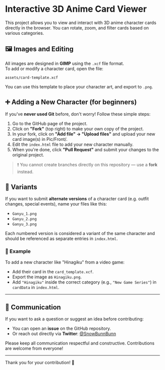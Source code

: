 
# Interactive 3D Anime Card Viewer

This project allows you to view and interact with 3D anime character cards directly in the browser. You can rotate, zoom, and filter cards based on various categories.

## 🖼️ Images and Editing

All images are designed in **GIMP** using the `.xcf` file format.  
To add or modify a character card, open the file:

```
assets/card-template.xcf
```

You can use this template to place your character art, and export to `.png`.

## ➕ Adding a New Character (for beginners)

If you've **never used Git** before, don't worry! Follow these simple steps:

1. Go to the GitHub page of the project.
2. Click on **"Fork"** (top right) to make your own copy of the project.
3. In your fork, click on **"Add file" → "Upload files"** and upload your new card image(s) in Pic/Front/.
4. Edit the `index.html` file to add your new character manually.
5. When you're done, click **"Pull Request"** and submit your changes to the original project.

> ❗ You cannot create branches directly on this repository — use a **fork** instead.

## 🎴 Variants

If you want to submit **alternate versions** of a character card (e.g. outfit changes, special events), name your files like this:
- `Ganyu_1.png`
- `Ganyu_2.png`
- `Ganyu_3.png`

Each numbered version is considered a variant of the same character and should be referenced as separate entries in `index.html`.

### 📝 Example

To add a new character like "Hinagiku" from a video game:
- Add their card in the `card_template.xcf`.
- Export the image as `Hinagiku.png`.
- Add `"Hinagiku"` inside the correct category (e.g., `"New Game Series"`) in `cardData` in `index.html`.

---


## 💬 Communication

If you want to ask a question or suggest an idea before contributing:
- You can open an **issue** on the GitHub repository.
- Or reach out directly via **Twitter**: [@SnowBunnBunn](https://twitter.com/SnowBunnBunn)

Please keep all communication respectful and constructive. Contributions are welcome from everyone!

---

Thank you for your contribution! 💖